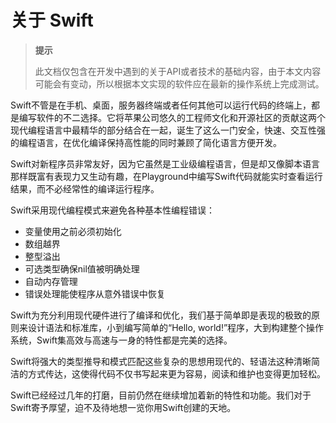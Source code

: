 # 关于 Swift 

> **提示**
>
> 此文档仅包含在开发中遇到的关于API或者技术的基础内容，由于本文内容可能会有变动，所以根据本文实现的软件应在最新的操作系统上完成测试。

Swift不管是在手机、桌面，服务器终端或者任何其他可以运行代码的终端上，都是编写软件的不二选择。它将苹果公司悠久的工程师文化和开源社区的贡献这两个现代编程语言中最精华的部分结合在一起，诞生了这么一门安全，快速、交互性强的编程语言，在优化编译保持高性能的同时兼顾了简化语言方便开发。

Swift对新程序员非常友好，因为它虽然是工业级编程语言，但是却又像脚本语言那样既富有表现力又生动有趣，在Playground中编写Swift代码就能实时查看运行结果，而不必经常性的编译运行程序。

Swift采用现代编程模式来避免各种基本性编程错误：

* 变量使用之前必须初始化
* 数组越界
* 整型溢出
* 可选类型确保nil值被明确处理
* 自动内存管理
* 错误处理能使程序从意外错误中恢复

Swift为充分利用现代硬件进行了编译和优化，我们基于简单即是表现的极致的原则来设计语法和标准库，小到编写简单的“Hello, world!”程序，大到构建整个操作系统，Swift集高效与高速与一身的特性都是完美的选择。

Swift将强大的类型推导和模式匹配这些复杂的思想用现代的、轻语法这种清晰简洁的方式传达，这使得代码不仅书写起来更为容易，阅读和维护也变得更加轻松。

Swift已经经过几年的打磨，目前仍然在继续增加着新的特性和功能。我们对于Swift寄予厚望，迫不及待地想一览你用Swift创建的天地。

